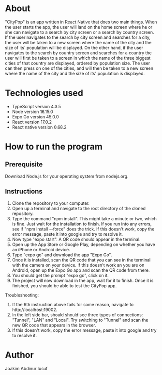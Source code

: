 # About

"CityPop" is an app written in React Native that does two main things. When the user starts the app, the user will land on the home screen where he or she can navigate to a search by city screen or a search by country screen. If the user navigates to the search by city screen and searches for a city, the user will be taken to a new screen where the name of the city and the size of its' population will be displayed. On the other hand, if the user navigates to the search by country screen and searches for a country the user will first be taken to a screen in which the name of the three biggest cities of that country are displayed, ordered by population size. The user can then press on one of the cities, and will then be taken to a new screen where the name of the city and the size of its' population is displayed.

# Technologies used

- TypeScript version 4.3.5
- Node version 16.15.0
- Expo Go version 45.0.0
- React version 17.0.2
- React native version 0.68.2

# How to run the program

## Prerequisite 

Download Node.js for your operating system from nodejs.org. 

## Instructions

1. Clone the repository to your computer.
2. Open up a terminal and navigate to the root directory of the cloned repository. 
3. Type the command "npm install". This might take a minute or two, which is fine. Just wait for the installation to finish. If you run into any errors, see if "npm install --force" does the trick. If this doesn't work, copy the error message, paste it into google and try to resolve it. 
4. Now type "expo start". A QR code should appear in the terminal.
5. Open up the App Store or Google Play, depending on whether you have an iPhone or Android device. 
6. Type "expo go" and download the app "Expo Go".
7. Once it is installed, scan the QR code that you can see in the terminal with the camera on your device. If this doesn't work an you are on Android, open up the Expo Go app and scan the QR code from there.
8. You should get the prompt "expo go", click on it.
9. The project will now download in the app, wait for it to finish. Once it is finished, you should be able to test the CityPop app.

Troubleshooting: 
1. If the 9th instruction above fails for some reason, navigate to http://localhost:19002.
2. In the left side bar, should should see three types of connections: "Tunnel", "LAN" and "Local". Try switching to "Tunnel" and scan the new QR code that appears in the browser. 
3. If this doesn't work, copy the error message, paste it into google and try to resolve it. 

# Author

Joakim Abdinur Iusuf
